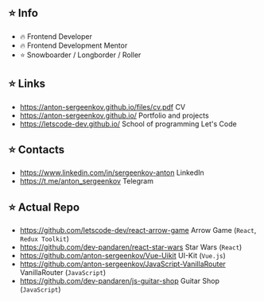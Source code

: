 ## ⭐️ Info
- 🔥 Frontend Developer
- 🔥 Frontend Development Mentor
- ⭐️ Snowboarder / Longborder / Roller

## ⭐️ Links
- https://anton-sergeenkov.github.io/files/cv.pdf CV
- https://anton-sergeenkov.github.io/ Portfolio and projects
- https://letscode-dev.github.io/ School of programming Let's Code

## ⭐️ Contacts
- https://www.linkedin.com/in/sergeenkov-anton LinkedIn
- https://t.me/anton_sergeenkov Telegram

## ⭐️ Actual Repo
- https://github.com/letscode-dev/react-arrow-game Arrow Game (`React`, `Redux Toolkit`)
- https://github.com/dev-pandaren/react-star-wars Star Wars (`React`)
- https://github.com/anton-sergeenkov/Vue-Uikit UI-Kit (`Vue.js`)
- https://github.com/anton-sergeenkov/JavaScript-VanillaRouter VanillaRouter (`JavaScript`)
- https://github.com/dev-pandaren/js-guitar-shop Guitar Shop (`JavaScript`)
